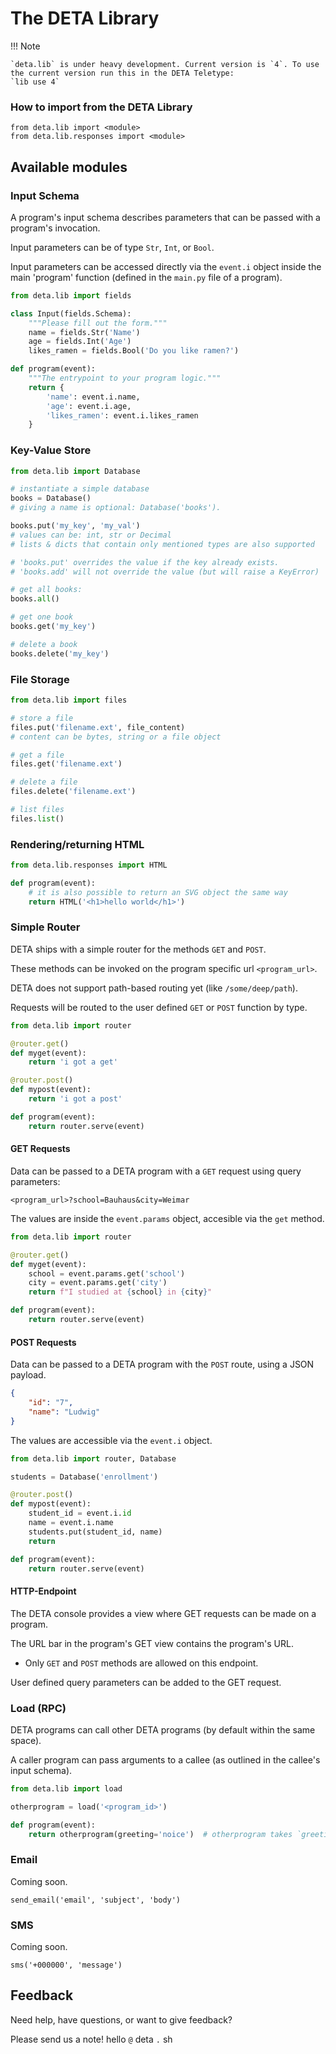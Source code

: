 # The DETA Library

!!! Note

    `deta.lib` is under heavy development. Current version is `4`. To use the current version run this in the DETA Teletype:
    `lib use 4`

### How to import from the DETA Library

    from deta.lib import <module>
    from deta.lib.responses import <module>

## Available modules

### Input Schema

A program's input schema describes parameters that can be passed with a program's invocation.

Input parameters can be of type `Str`, `Int`, or `Bool`.

Input parameters can be accessed directly via the `event.i` object inside the main 'program' function (defined in the `main.py` file of a program).

```python
from deta.lib import fields

class Input(fields.Schema):
    """Please fill out the form."""
    name = fields.Str('Name')
    age = fields.Int('Age')
    likes_ramen = fields.Bool('Do you like ramen?')

def program(event):
    """The entrypoint to your program logic."""
    return {
        'name': event.i.name,
        'age': event.i.age,
        'likes_ramen': event.i.likes_ramen
    }
```
### Key-Value Store

```python
from deta.lib import Database

# instantiate a simple database
books = Database() 
# giving a name is optional: Database('books'). 

books.put('my_key', 'my_val')  
# values can be: int, str or Decimal
# lists & dicts that contain only mentioned types are also supported

# 'books.put' overrides the value if the key already exists. 
# 'books.add' will not override the value (but will raise a KeyError)

# get all books:
books.all()

# get one book
books.get('my_key')

# delete a book
books.delete('my_key')
```
     

### File Storage
```python
from deta.lib import files

# store a file
files.put('filename.ext', file_content)
# content can be bytes, string or a file object

# get a file
files.get('filename.ext')

# delete a file
files.delete('filename.ext')

# list files
files.list()
```
### Rendering/returning HTML
```python
from deta.lib.responses import HTML

def program(event):
    # it is also possible to return an SVG object the same way 
    return HTML('<h1>hello world</h1>')
```
### Simple Router

DETA ships with a simple router for the methods `GET` and `POST`.

These methods can be invoked on the program specific url `<program_url>`.

DETA does not support path-based routing yet (like `/some/deep/path`). 

Requests will be routed to the user defined `GET` or `POST` function by type.
```python
from deta.lib import router

@router.get()
def myget(event):
    return 'i got a get'

@router.post()
def mypost(event):
    return 'i got a post'

def program(event):
    return router.serve(event)
```

#### GET Requests
Data can be passed to a DETA program with a `GET` request using query parameters:
```
<program_url>?school=Bauhaus&city=Weimar
```

The values are inside the `event.params` object, accesible via the `get` method.
```python
from deta.lib import router

@router.get()
def myget(event):
    school = event.params.get('school')
    city = event.params.get('city')
    return f"I studied at {school} in {city}"

def program(event):
    return router.serve(event)
```
#### POST Requests

Data can be passed to a DETA program with the `POST` route, using a JSON payload.

```JSON
{
    "id": "7",
    "name": "Ludwig"
}
```

The values are accessible via the `event.i` object.

```python
from deta.lib import router, Database

students = Database('enrollment')

@router.post()
def mypost(event):
    student_id = event.i.id
    name = event.i.name
    students.put(student_id, name)
    return

def program(event):
    return router.serve(event)
```

#### HTTP-Endpoint

The DETA console provides a view where GET requests can be made on a program.

The URL bar in the program's GET view contains the program's URL.

- Only `GET` and `POST` methods are allowed on this endpoint.

User defined query parameters can be added to the GET request.

### Load (RPC)

DETA programs can call other DETA programs (by default within the same space).

A caller program can pass arguments to a callee (as outlined in the callee's input schema).

```python
from deta.lib import load

otherprogram = load('<program_id>')

def program(event):    
    return otherprogram(greeting='noice')  # otherprogram takes `greeting` arg
```

### Email

Coming soon.

`send_email('email', 'subject', 'body')`

### SMS

Coming soon.

`sms('+000000', 'message')`

## Feedback

Need help, have questions, or want to give feedback?

Please send us a note! hello `@` deta `.` sh
